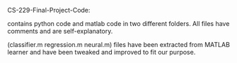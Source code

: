 CS-229-Final-Project-Code:

contains python code and matlab code in two different folders.
All files have comments and are self-explanatory.

(classifier.m regression.m neural.m) files have been extracted from MATLAB learner and have been tweaked and improved to fit our purpose. 
